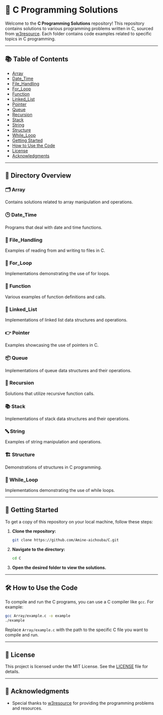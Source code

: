 
# 🌟 C Programming Solutions

Welcome to the **C Programming Solutions** repository! This repository contains solutions to various programming problems written in C, sourced from [w3resource](https://www.w3resource.com/). Each folder contains code examples related to specific topics in C programming.

---

## 📚 Table of Contents

- [Array](./Array)
- [Date_Time](./Date_Time)
- [File_Handling](./File_Handling)
- [For_Loop](./For_Loop)
- [Function](./Function)
- [Linked_List](./Linked_List)
- [Pointer](./Pointer)
- [Queue](./Queue)
- [Recursion](./Recursion)
- [Stack](./Stack)
- [String](./String)
- [Structure](./Structure)
- [While_Loop](./While_Loop)
- [Getting Started](#getting-started)
- [How to Use the Code](#how-to-use-the-code)
- [License](#license)
- [Acknowledgments](#acknowledgments)

---

## 📂 Directory Overview

### 🗂️ Array
Contains solutions related to array manipulation and operations.

### 🕒 Date_Time
Programs that deal with date and time functions.

### 📁 File_Handling
Examples of reading from and writing to files in C.

### 🔁 For_Loop
Implementations demonstrating the use of for loops.

### 🔧 Function
Various examples of function definitions and calls.

### 🔗 Linked_List
Implementations of linked list data structures and operations.

### 👉 Pointer
Examples showcasing the use of pointers in C.

### 📦 Queue
Implementations of queue data structures and their operations.

### 🔄 Recursion
Solutions that utilize recursive function calls.

### 📚 Stack
Implementations of stack data structures and their operations.

### 🔤 String
Examples of string manipulation and operations.

### 🏗️ Structure
Demonstrations of structures in C programming.

### 🔄 While_Loop
Implementations demonstrating the use of while loops.

---

## 🚀 Getting Started

To get a copy of this repository on your local machine, follow these steps:

1. **Clone the repository:**
   ```bash
   git clone https://github.com/Amine-aichouba/C.git
   ```
2. **Navigate to the directory:**
   ```bash
   cd C
   ```
3. **Open the desired folder to view the solutions.**

---

## 🛠️ How to Use the Code

To compile and run the C programs, you can use a C compiler like `gcc`. For example:

```bash
gcc Array/example.c -o example
./example
```

Replace `Array/example.c` with the path to the specific C file you want to compile and run.

---

## 📄 License

This project is licensed under the MIT License. See the [LICENSE](./LICENSE) file for details.

---

## 🙏 Acknowledgments

- Special thanks to [w3resource](https://www.w3resource.com/) for providing the programming problems and resources.



